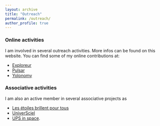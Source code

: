 ```yaml
---
layout: archive
title: "Outreach"
permalink: /outreach/
author_profile: true
---
```


### Online activities

I am involved in several outreach activities. More infos can be found on this website. You can find some of my online contributions at:
- [Exploreur](https://www.univ-tlse3.fr/exploreur-litebird-en-quete-des-premieres-fractions-de-secondes-de-l-univers)
- [Pulsar](https://www.nfist.pt/pulsar/pulsar41)
- [Yolonomy](https://yolonomy.github.io)


### Associative activities

I am also an active member in several associative projects as
- [Les étoiles brillent pour tous](http://ebpt.fr/association/)
- [UniverSciel](https://www.google.com/search?client=opera&q=Universciel&sourceid=opera&ie=UTF-8&oe=UTF-8)
- [UPS in space](https://www.upsinspace.com).
